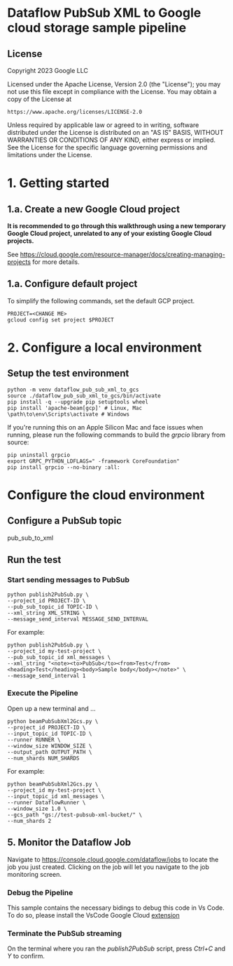 # Dataflow PubSub XML to Google cloud storage sample pipeline

## License
Copyright 2023 Google LLC

Licensed under the Apache License, Version 2.0 (the "License");
you may not use this file except in compliance with the License.
You may obtain a copy of the License at

    https://www.apache.org/licenses/LICENSE-2.0

Unless required by applicable law or agreed to in writing, software
distributed under the License is distributed on an "AS IS" BASIS,
WITHOUT WARRANTIES OR CONDITIONS OF ANY KIND, either express or implied.
See the License for the specific language governing permissions and
limitations under the License.

# 1. Getting started

## 1.a. Create a new Google Cloud project

**It is recommended to go through this walkthrough using a new temporary Google
Cloud project, unrelated to any of your existing Google Cloud projects.**

See https://cloud.google.com/resource-manager/docs/creating-managing-projects
for more details.

## 1.a. Configure default project

To simplify the following commands, set the default GCP project.

```
PROJECT=<CHANGE ME>
gcloud config set project $PROJECT
```

# 2. Configure a local environment

## Setup the test environment
```
python -m venv dataflow_pub_sub_xml_to_gcs
source ./dataflow_pub_sub_xml_to_gcs/bin/activate
pip install -q --upgrade pip setuptools wheel
pip install 'apache-beam[gcp]' # Linux, Mac
\path\to\env\Scripts\activate # Windows
```
If you're running this on an Apple Silicon Mac and face issues when running, please run the following commands to build the _grpcio_ library from source:
```
pip uninstall grpcio
export GRPC_PYTHON_LDFLAGS=" -framework CoreFoundation"
pip install grpcio --no-binary :all:
```

# Configure the cloud environment
## Configure a PubSub topic
pub_sub_to_xml

## Run the test
### Start sending messages to PubSub
```
python publish2PubSub.py \
--project_id PROJECT-ID \
--pub_sub_topic_id TOPIC-ID \
--xml_string XML_STRING \
--message_send_interval MESSAGE_SEND_INTERVAL
```
For example:
```
python publish2PubSub.py \
--project_id my-test-project \
--pub_sub_topic_id xml_messages \
--xml_string "<note><to>PubSub</to><from>Test</from><heading>Test</heading><body>Sample body</body></note>" \
--message_send_interval 1
```

### Execute the Pipeline
Open up a new terminal and ...
```
python beamPubSubXml2Gcs.py \
--project_id PROJECT-ID \
--input_topic_id TOPIC-ID \
--runner RUNNER \
--window_size WINDOW_SIZE \
--output_path OUTPUT_PATH \
--num_shards NUM_SHARDS
```
For example:
```
python beamPubSubXml2Gcs.py \
--project_id my-test-project \
--input_topic_id xml_messages \
--runner DataflowRunner \
--window_size 1.0 \
--gcs_path "gs://test-pubsub-xml-bucket/" \
--num_shards 2
```

## 5. Monitor the Dataflow Job

Navigate to https://console.cloud.google.com/dataflow/jobs to locate the job
you just created.  Clicking on the job will let you navigate to the job
monitoring screen.

### Debug the Pipeline
This sample contains the necessary bidings to debug this code in Vs Code. To do so, please install the VsCode Google Cloud [extension](https://cloud.google.com/code/docs/vscode/install)

### Terminate the PubSub streaming
On the terminal where you ran the _publish2PubSub_ script, press _Ctrl+C_ and _Y_ to confirm.